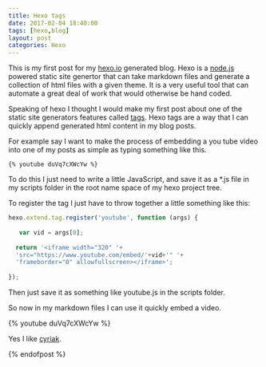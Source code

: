 ```yaml
---
title: Hexo tags
date: 2017-02-04 18:40:00
tags: [hexo,blog]
layout: post
categories: Hexo
---
```


This is my first post for my [hexo.io](https://hexo.io) generated blog. Hexo is a [node.js](https://nodejs.org) powered static site genertor that can take markdown files and generate a collection of html files with a given theme. It is a very useful tool that can automate a great deal of work that would otherwise be hand coded.

<!-- more -->

Speaking of hexo I thought I would make my first post about one of the static site generators features called [tags](https://hexo.io/api/tag.html). Hexo tags are a way that I can quickly append generated html content in my blog posts.

For example say I want to make the process of embedding a you tube video into one of my posts as simple as typing something like this.

```
{% youtube duVq7cXWcYw %}
```

To do this I just need to write a little JavaScript, and save it as a *.js file in my scripts folder in the root name space of my hexo project tree.

To register the tag I just have to throw together a little something like this:

```js
hexo.extend.tag.register('youtube', function (args) {
 
   var vid = args[0];
 
  return '<iframe width="320" '+
  'src="https://www.youtube.com/embed/'+vid+'" '+
  'frameborder="0" allowfullscreen></iframe>';
 
});
```

Then just save it as something like youtube.js in the scripts folder.

So now in my markdown files I can use it quickly embed a video.

{% youtube duVq7cXWcYw %}

Yes I like [cyriak](https://www.youtube.com/channel/UC9Ntx-EF3LzKY1nQ5rTUP2g).

{% endofpost %}
